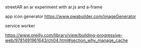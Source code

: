 streetAR
an ar experiment with ar.js and a-frame



app icon generator
https://www.pwabuilder.com/imageGenerator

service worker

https://www.oreilly.com/library/view/building-progressive-web/9781491961643/ch04.html#section_why_manage_cache
